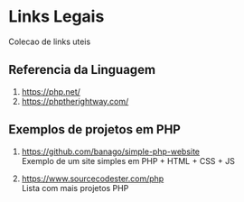 # Links Legais
Colecao de links uteis

## Referencia da Linguagem
1. https://php.net/
2. https://phptherightway.com/

## Exemplos de projetos em PHP 
1. https://github.com/banago/simple-php-website  
   Exemplo de um site simples em PHP + HTML + CSS + JS
   
2. https://www.sourcecodester.com/php  
   Lista com mais projetos PHP
